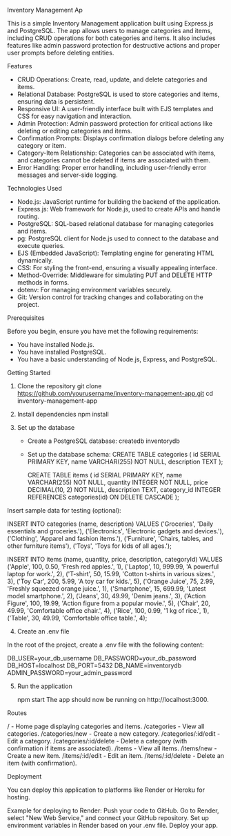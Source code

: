 Inventory Management Ap

This is a simple Inventory Management application built using Express.js and PostgreSQL. The app allows users to manage categories and items, including CRUD operations for both categories and items. It also includes features like admin password protection for destructive actions and proper user prompts before deleting entities.

Features

- CRUD Operations: Create, read, update, and delete categories and items.
- Relational Database: PostgreSQL is used to store categories and items, ensuring data is persistent.
- Responsive UI: A user-friendly interface built with EJS templates and CSS for easy navigation and interaction.
- Admin Protection: Admin password protection for critical actions like deleting or editing categories and items.
- Confirmation Prompts: Displays confirmation dialogs before deleting any category or item.
- Category-Item Relationship: Categories can be associated with items, and categories cannot be deleted if items are associated with them.
- Error Handling: Proper error handling, including user-friendly error messages and server-side logging.

Technologies Used

- Node.js: JavaScript runtime for building the backend of the application.
- Express.js: Web framework for Node.js, used to create APIs and handle routing.
- PostgreSQL: SQL-based relational database for managing categories and items.
- pg: PostgreSQL client for Node.js used to connect to the database and execute queries.
- EJS (Embedded JavaScript): Templating engine for generating HTML dynamically.
- CSS: For styling the front-end, ensuring a visually appealing interface.
- Method-Override: Middleware for simulating PUT and DELETE HTTP methods in forms.
- dotenv: For managing environment variables securely.
- Git: Version control for tracking changes and collaborating on the project.

Prerequisites

Before you begin, ensure you have met the following requirements:

- You have installed Node.js.
- You have installed PostgreSQL.
- You have a basic understanding of Node.js, Express, and PostgreSQL.

Getting Started

1. Clone the repository
   git clone https://github.com/yourusername/inventory-management-app.git
   cd inventory-management-app

2. Install dependencies
   npm install

3. Set up the database

   - Create a PostgreSQL database:
     createdb inventorydb
   - Set up the database schema:
     CREATE TABLE categories (
     id SERIAL PRIMARY KEY,
     name VARCHAR(255) NOT NULL,
     description TEXT
     );

     CREATE TABLE items (
     id SERIAL PRIMARY KEY,
     name VARCHAR(255) NOT NULL,
     quantity INTEGER NOT NULL,
     price DECIMAL(10, 2) NOT NULL,
     description TEXT,
     category_id INTEGER REFERENCES categories(id) ON DELETE CASCADE
     );

Insert sample data for testing (optional):

INSERT INTO categories (name, description)
VALUES
('Groceries', 'Daily essentials and groceries.'),
('Electronics', 'Electronic gadgets and devices.'),
('Clothing', 'Apparel and fashion items.'),
('Furniture', 'Chairs, tables, and other furniture items'),
('Toys', 'Toys for kids of all ages.');

INSERT INTO items (name, quantity, price, description, categoryId)
VALUES
('Apple', 100, 0.50, 'Fresh red apples.', 1),
('Laptop', 10, 999.99, 'A powerful laptop for work.', 2),
('T-shirt', 50, 15.99, 'Cotton t-shirts in various sizes.', 3),
('Toy Car', 200, 5.99, 'A toy car for kids.', 5),
('Orange Juice', 75, 2.99, 'Freshly squeezed orange juice.', 1),
('Smartphone', 15, 699.99, 'Latest model smartphone.', 2),
('Jeans', 30, 49.99, 'Denim jeans.', 3),
('Action Figure', 100, 19.99, 'Action figure from a popular movie.', 5),
('Chair', 20, 49.99, 'Comfortable office chair.', 4),
('Rice', 100, 0.99, '1 kg of rice.', 1),
('Table', 30, 49.99, 'Comfortable office table.', 4);

4. Create an .env file

In the root of the project, create a .env file with the following content:

DB_USER=your_db_username
DB_PASSWORD=your_db_password
DB_HOST=localhost
DB_PORT=5432
DB_NAME=inventorydb
ADMIN_PASSWORD=your_admin_password

5. Run the application

   npm start
   The app should now be running on http://localhost:3000.

Routes

/ - Home page displaying categories and items.
/categories - View all categories.
/categories/new - Create a new category.
/categories/:id/edit - Edit a category.
/categories/:id/delete - Delete a category (with confirmation if items are associated).
/items - View all items.
/items/new - Create a new item.
/items/:id/edit - Edit an item.
/items/:id/delete - Delete an item (with confirmation).

Deployment

You can deploy this application to platforms like Render or Heroku for hosting.

Example for deploying to Render:
Push your code to GitHub.
Go to Render, select "New Web Service," and connect your GitHub repository.
Set up environment variables in Render based on your .env file.
Deploy your app.
